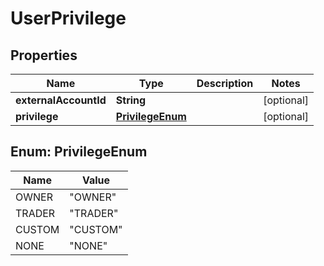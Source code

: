 

# UserPrivilege


## Properties

| Name | Type | Description | Notes |
|------------ | ------------- | ------------- | -------------|
|**externalAccountId** | **String** |  |  [optional] |
|**privilege** | [**PrivilegeEnum**](#PrivilegeEnum) |  |  [optional] |



## Enum: PrivilegeEnum

| Name | Value |
|---- | -----|
| OWNER | &quot;OWNER&quot; |
| TRADER | &quot;TRADER&quot; |
| CUSTOM | &quot;CUSTOM&quot; |
| NONE | &quot;NONE&quot; |



